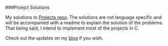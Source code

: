 ###Proejct Solutions

My solutions to [Projects repo](https://github.com/maxking/Projects). The
solutions are not language specific and will be accompanied with a readme
to explain the solution of the problems. That being said, I intend to implement
most of the projects in C. 

Check out the updates on my [blog](http://asynchronous.in)
if you wish.

